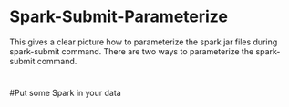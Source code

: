 # Spark-Submit-Parameterize
This gives a clear picture how to parameterize the spark jar files during spark-submit command.
There are two ways to parameterize the spark-submit command.
# 
#
#Put some Spark in your data



